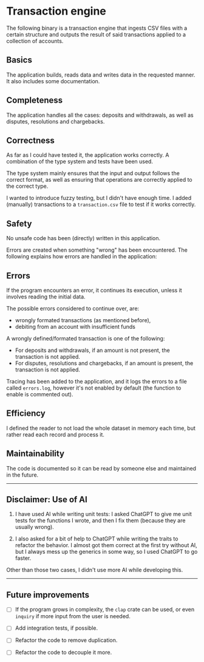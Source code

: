 # Transaction engine
The following binary is a transaction engine that ingests CSV files with a certain structure and outputs the result of said transactions applied to a collection of accounts.

## Basics
The application builds, reads data and writes data in the requested manner. It also includes some documentation.

## Completeness
The application handles all the cases: deposits and withdrawals, as well as disputes, resolutions and chargebacks.

## Correctness
As far as I could have tested it, the application works correctly. A combination of the type system and tests have been used. 

The type system mainly ensures that the input and output follows the correct format, as well as ensuring that operations are correctly applied to the correct type.

I wanted to introduce fuzzy testing, but I didn't have enough time. I added (manually) transactions to a `transaction.csv` file to test if it works correctly.

## Safety
No unsafe code has been (directly) written in this application.

Errors are created when something "wrong" has been encountered. The following explains how errors are handled in the application:

## Errors
If the program encounters an error, it continues its execution, unless it involves reading the initial data. 

The possible errors considered to continue over, are: 
- wrongly formated transactions (as mentioned before), 
- debiting from an account with insufficient funds

A wrongly defined/formated transaction is one of the following:
- For deposits and withdrawals, if an amount is not present, the transaction is not applied.
- For disputes, resolutions and chargebacks, if an amount is present, the transaction is not applied.

Tracing has been added to the application, and it logs the errors to a file called `errors.log`, however it's not enabled by default (the function to enable is commented out).

## Efficiency
I defined the reader to not load the whole dataset in memory each time, but rather read each record and process it.

## Maintainability
The code is documented so it can be read by someone else and maintained in the future.

---

## Disclaimer: Use of AI
1. I have used AI while writing unit tests: I asked ChatGPT to give me unit tests for the functions I wrote, and then I fix them (because they are usually wrong). 

1. I also asked for a bit of help to ChatGPT while writing the traits to refactor the behavior. I almost got them correct at the first try without AI, but I always mess up the generics in some way, so I used ChatGPT to go faster.

Other than those two cases, I didn't use more AI while developing this.

---

## Future improvements
- [ ] If the program grows in complexity, the `clap` crate can be used, or even `inquiry` if more input from the user is needed.
- [ ] Add integration tests, if possible.
- [ ] Refactor the code to remove duplication.
- [ ] Refactor the code to decouple it more.


